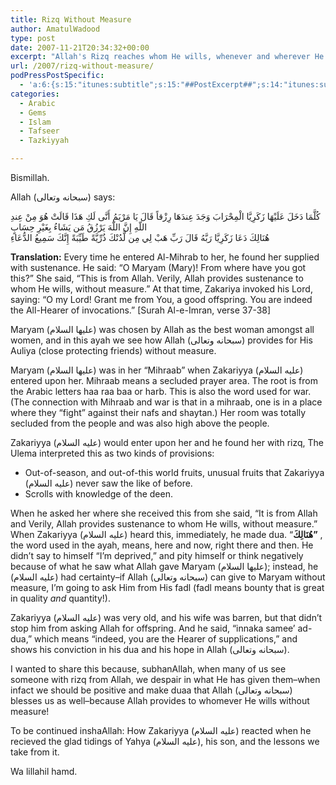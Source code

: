 ```yaml
---
title: Rizq Without Measure
author: AmatulWadood
type: post
date: 2007-11-21T20:34:32+00:00
excerpt: "Allah's Rizq reaches whom He wills, whenever and wherever He wills. Sincerity, hope and conviction are the keys for Allah to bless from His sustenance, without any measure. The story of Maryam and Zakariyya alayhuma sallam shows us the limitlessness of Allah's Bounty. And Zakariyya alayhi sallam was deeply affected by the scene of Maryam in her Mihrab, so he made a special duaa with conviction, even though reality was against him ... but, he did not lose hope, and Allah responded to him with a beautiful response; indeed He is the Best of those who respond.   "
url: /2007/rizq-without-measure/
podPressPostSpecific:
  - 'a:6:{s:15:"itunes:subtitle";s:15:"##PostExcerpt##";s:14:"itunes:summary";s:15:"##PostExcerpt##";s:15:"itunes:keywords";s:17:"##WordPressCats##";s:13:"itunes:author";s:10:"##Global##";s:15:"itunes:explicit";s:2:"No";s:12:"itunes:block";s:2:"No";}'
categories:
  - Arabic
  - Gems
  - Islam
  - Tafseer
  - Tazkiyyah

---
```

Bismillah.

Allah (سبحانه وتعالى) says:

<div class="quran">
  كُلَّمَا دَخَلَ عَلَيْهَا زَكَرِيَّا الْمِحْرَابَ وَجَدَ عِندَهَا رِزْقاً قَالَ يَا مَرْيَمُ أَنَّى لَكِ هَذَا قَالَتْ هُوَ مِنْ عِندِ اللّهِ إِنَّ اللّهَ يَرْزُقُ مَن يَشَاءُ بِغَيْرِ حِسَابٍ
</div>

<div class="quran">
  هُنَالِكَ دَعَا زَكَرِيَّا رَبَّهُ قَالَ رَبِّ هَبْ لِي مِن لَّدُنْكَ ذُرِّيَّةً طَيِّبَةً إِنَّكَ سَمِيعُ الدُّعَاءِ
</div>

**Translation:** Every time he entered Al-Mihrab to her, he found her supplied with sustenance. He said: &#8220;O Maryam (Mary)! From where have you got this?&#8221; She said, &#8220;This is from Allah. Verily, Allah provides sustenance to whom He wills, without measure.&#8221; At that time, Zakariya invoked his Lord, saying: &#8220;O my Lord! Grant me from You, a good offspring. You are indeed the All-Hearer of invocations.&#8221; [Surah Al-e-Imran, verse 37-38]

Maryam (عليها السلام) was chosen by Allah as the best woman amongst all women, and in this ayah we see how Allah (سبحانه وتعالى) provides for His Auliya (close protecting friends) without measure.

Maryam (عليها السلام) was in her &#8220;Mihraab&#8221; when Zakariyya (عليه السلام) entered upon her. Mihraab means a secluded prayer area. The root is from the Arabic letters haa raa baa or harb. This is also the word used for war. (The connection with Mihraab and war is that in a mihraab, one is in a place where they &#8220;fight&#8221; against their nafs and shaytan.) Her room was totally secluded from the people and was also high above the people.

Zakariyya (عليه السلام) would enter upon her and he found her with rizq, The Ulema interpreted this as two kinds of provisions:

  * Out-of-season, and out-of-this world fruits, unusual fruits that Zakariyya (عليه السلام) never saw the like of before.
  * Scrolls with knowledge of the deen.

When he asked her where she received this from she said, &#8220;It is from Allah and Verily, Allah provides sustenance to whom He wills, without measure.&#8221; When Zakariyya (عليه السلام) heard this, immediately, he made dua. &#8220;**هُنَالِكَ&#8221;** , the word used in the ayah, means, here and now, right there and then. He didn&#8217;t say to himself &#8220;I&#8217;m deprived,&#8221; and pity himself or think negatively because of what he saw what Allah gave Maryam (عليها السلام); instead, he (عليه السلام) had certainty&#8211;if Allah (سبحانه وتعالى) can give to Maryam without measure, I&#8217;m going to ask Him from His fadl (fadl means bounty that is great in quality _and_ quantity!).

Zakariyya (عليه السلام) was very old, and his wife was barren, but that didn&#8217;t stop him from asking Allah for offspring. And he said, &#8220;innaka samee&#8217; ad-dua,&#8221; which means &#8220;indeed, you are the Hearer of supplications,&#8221; and shows his conviction in his dua and his hope in Allah (سبحانه وتعالى).

I wanted to share this because, subhanAllah, when many of us see someone with rizq from Allah, <span class="gem">we despair in what He has given them&#8211;when infact we should be positive and make duaa that Allah (سبحانه وتعالى) blesses us as well</span>&#8211;because Allah provides to whomever He wills without measure!

To be continued inshaAllah: How Zakariyya (عليه السلام) reacted when he recieved the glad tidings of Yahya (عليه السلام), his son, and the lessons we take from it.

Wa lillahil hamd.